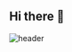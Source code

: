 ## Hi there 👋

![header](https://capsule-render.vercel.app/api?type=slice&color=auto&height=300&section=header&text=SungJin's%20Lab&fontSize=60&rotate=-30)

<!--
**twocastlejean/twocastlejean** is a ✨ _special_ ✨ repository because its `README.md` (this file) appears on your GitHub profile.

Here are some ideas to get you started:

- 🔭 I’m currently working on ...
- 🌱 I’m currently learning ...
- 👯 I’m looking to collaborate on ...
- 🤔 I’m looking for help with ...
- 💬 Ask me about ...
- 📫 How to reach me: ...
- 😄 Pronouns: ...
- ⚡ Fun fact: ...
-->

